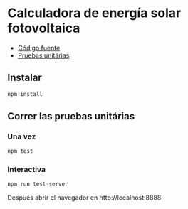 # Calculadora de energía solar fotovoltaica

- [Código fuente](./src/)
- [Pruebas unitárias](./spec/)

## Instalar

```javascript
npm install
```

## Correr las pruebas unitárias

### Una vez

```javascript
npm test
```

### Interactiva

```javascript
npm run test-server
```

Después abrir el navegador en http://localhost:8888

